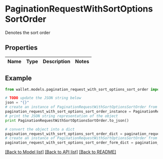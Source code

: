 # PaginationRequestWithSortOptionsSortOrder

Denotes the sort order

## Properties

Name | Type | Description | Notes
------------ | ------------- | ------------- | -------------

## Example

```python
from wallet.models.pagination_request_with_sort_options_sort_order import PaginationRequestWithSortOptionsSortOrder

# TODO update the JSON string below
json = "{}"
# create an instance of PaginationRequestWithSortOptionsSortOrder from a JSON string
pagination_request_with_sort_options_sort_order_instance = PaginationRequestWithSortOptionsSortOrder.from_json(json)
# print the JSON string representation of the object
print PaginationRequestWithSortOptionsSortOrder.to_json()

# convert the object into a dict
pagination_request_with_sort_options_sort_order_dict = pagination_request_with_sort_options_sort_order_instance.to_dict()
# create an instance of PaginationRequestWithSortOptionsSortOrder from a dict
pagination_request_with_sort_options_sort_order_form_dict = pagination_request_with_sort_options_sort_order.from_dict(pagination_request_with_sort_options_sort_order_dict)
```
[[Back to Model list]](../README.md#documentation-for-models) [[Back to API list]](../README.md#documentation-for-api-endpoints) [[Back to README]](../README.md)



